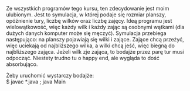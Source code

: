 Ze wszystkich programów tego kursu, ten zdecydowanie jest moim ulubionym. Jest to symulacja, w której podaje się rozmiar planszy, opóźnienie tury, liczbę wilków oraz liczbę zajęcy. Ideą programu jest wielowątkowość, więc każdy wilk i każdy zając są osobnymi wątkami (dla dużych danych komputer może się męczyć). Symulacja przebiega następująco: na planszy pojawiają się wilki i zające. Zające chcą przeżyć, więc uciekają od najbliższego wilka, a wilki chcą jeść, więc biegną do najbliższego zająca. Jeżeli wilk zje zająca, to bodajże przez parę tur musi odpocząć. Niestety trudno tu o happy end, ale wygląda to dość absorbująco. 

Żeby uruchomić wystarczy bodajże:  
$ javac *.java ; java Main
